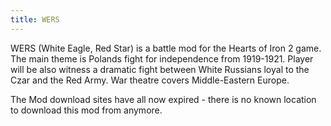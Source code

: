 ```yaml
---
title: WERS
---
```

 WERS (White Eagle, Red Star) is a battle mod for the Hearts of Iron 2 game. The main theme is Polands fight for independence from 1919-1921. Player will be also witness a dramatic fight between White Russians loyal to the Czar and the Red Army. War theatre covers Middle-Eastern Europe.

The Mod download sites have all now expired - there is no known location to download this mod from anymore.